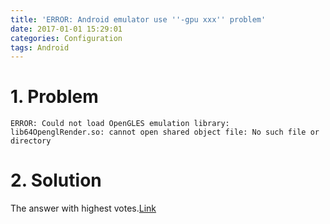 ```yaml
---
title: 'ERROR: Android emulator use ''-gpu xxx'' problem'
date: 2017-01-01 15:29:01
categories: Configuration
tags: Android
---
```

# 1. Problem
```
ERROR: Could not load OpenGLES emulation library: lib64OpenglRender.so: cannot open shared object file: No such file or directory
```

# 2. Solution
The answer with highest votes.[Link](http://stackoverflow.com/questions/15590239/emulator-warning-could-not-initialize-opengles-emulation-using-software-rende/19077946#19077946)
